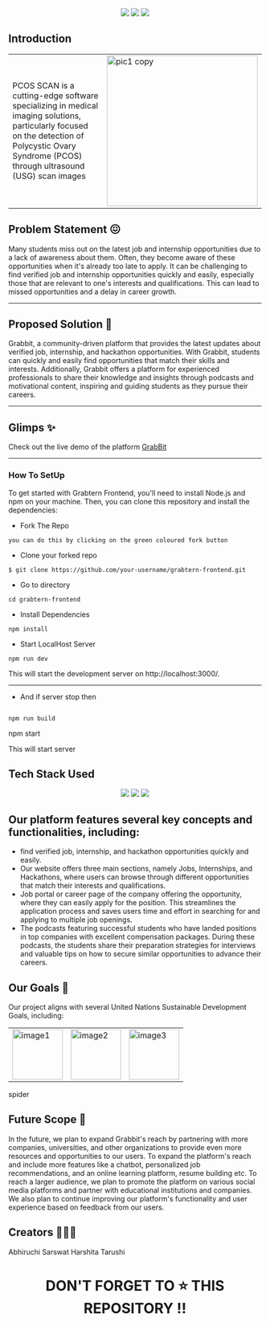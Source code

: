 
<div align="center">
<img src="https://forthebadge.com/images/badges/built-with-love.svg" />
<img src="https://forthebadge.com/images/badges/uses-brains.svg" />
<img src="https://forthebadge.com/images/badges/powered-by-responsibility.svg" />
  <br>
 </div>


## Introduction
<table style="border: none;">
  <tr>
    <td text-align:'center'> PCOS SCAN is a cutting-edge software specializing in medical imaging solutions, particularly focused on the detection of Polycystic Ovary Syndrome (PCOS) through ultrasound (USG) scan images </td>
    <td><img width="300"  alt="pic1 copy" align='center' src="https://github.com/abhi03ruchi/Anndaata-Connect/blob/bffeff6b6ebced9f6f22b5516287449b120a4ccd/src/Components/assets/logo.png"> </td>
  </tr>
</table>

    
## Problem Statement 😖

Many students miss out on the latest job and internship opportunities due to a lack of awareness about them. Often, they become aware of these opportunities when it's already too late to apply. 
It can be challenging to find verified job and internship opportunities quickly and easily, especially those that are relevant to one's interests and qualifications. 
This can lead to missed opportunities and a delay in career growth.

---

## Proposed Solution 🤩

 Grabbit, a community-driven platform that provides the latest updates about verified job, internship, and hackathon opportunities. 
 With Grabbit, students can quickly and easily find opportunities that match their skills and interests. 
 Additionally, Grabbit offers a platform for experienced professionals to share their knowledge and insights through podcasts and motivational content, inspiring and guiding students as they pursue their careers.

---

## Glimps ✨
 Check out the live demo of the platform  [GrabBit](https://grabbits.vercel.app)

 
---
 ### How To SetUp

To get started with Grabtern Frontend, you'll need to install Node.js and npm on your machine. Then, you can clone this repository and install the dependencies:

- Fork The Repo

```
you can do this by clicking on the green coloured fork button
```

- Clone your forked repo

```
$ git clone https://github.com/your-username/grabtern-frontend.git
```

- Go to directory

```
cd grabtern-frontend
```

- Install Dependencies

```
npm install
```

- Start LocalHost Server

```
npm run dev
```

This will start the development server on http://localhost:3000/.

---

- And if server stop then

```

npm run build
```

npm start

This will start server

## Tech Stack Used
<div align="center">
 <img src="https://img.shields.io/badge/CSS3-1572B6.svg?style=for-the-badge&logo=CSS3&logoColor=white">
 <img src="https://img.shields.io/badge/-ReactJs-61DAFB?logo=react&logoColor=white&style=for-the-badge">
 <img src="https://img.shields.io/badge/firebase-ffca28?style=for-the-badge&logo=firebase&logoColor=black"> 
</div>
 

## Our platform features several key concepts and functionalities, including:

- find verified job, internship, and hackathon opportunities quickly and easily. 
- Our website offers three main sections, namely Jobs, Internships, and Hackathons, where users can browse through different opportunities that match their interests and qualifications.
- Job portal or career page of the company offering the opportunity, where they can easily apply for the position. This streamlines the application process and saves users time and effort in searching for and applying to multiple job openings.
- The podcasts featuring successful students who have landed positions in top companies with excellent compensation packages. During these podcasts, the students share their preparation strategies for interviews and valuable tips on how to secure similar opportunities to advance their careers.


## Our Goals 🎯

Our project aligns with several United Nations Sustainable Development Goals, including:
<table>
  <tr>
    <td><img src="https://user-images.githubusercontent.com/47987136/228332340-ab9bd94b-90ba-4ada-81ff-46178ae2ee34.png" alt="image1" width="100"></td>
    <td><img src="https://user-images.githubusercontent.com/47987136/228332502-60aa94b4-aa59-4524-b05d-24cdafd09f6b.png" alt="image2" width="100"></td>
    <td><img src="https://user-images.githubusercontent.com/47987136/228332596-93b5fd76-3e4d-4a34-93ad-867f1ad5cb46.png" alt="image3" width="100"></td>
  </tr>
</table>
spider


## Future Scope 🔮

In the future, we plan to expand Grabbit's reach by partnering with more companies, universities, and other organizations to provide even more resources and opportunities to our users.
To expand the platform's reach and include more features like a chatbot, personalized job recommendations, and an online learning platform, resume building etc.
To reach a larger audience, we plan to promote the platform on various social media platforms and partner with educational institutions and companies.
We also plan to continue improving our platform's functionality and user experience based on feedback from our users.

## Creators 👨🏻‍💻
Abhiruchi Sarswat
Harshita
Tarushi


 <h1 align="center"> DON'T FORGET TO ⭐ THIS REPOSITORY !! </h1>
